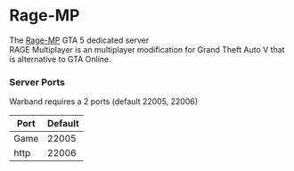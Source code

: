 # Rage-MP
The [Rage-MP](https://rage.mp/) GTA 5 dedicated server  
RAGE Multiplayer is an multiplayer modification for Grand Theft Auto V that is alternative to GTA Online.

### Server Ports

Warband requires a 2 ports (default 22005, 22006)

| Port    | Default  |
|---------|----------|
| Game    | 22005    |
| http    | 22006    |